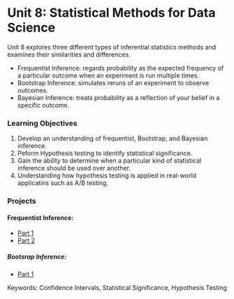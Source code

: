 # Unit 8: Statistical Methods for Data Science
 
 Unit 8 explores three different types of inferential statistics methods and examines their similarities and differences. 
 - Frequentist Inference: regards probability as the expected frequency of a particular outcome when an experiment is run multiple times.
 - Bootstrap Inference: simulates reruns of an experiment to observe outcomes.
 - Bayesian Inference: treats probability as a reflection of your belief in a specific outcome.
 ### Learning Objectives
 1. Develop an understanding of frequentist, Bootstrap, and Bayesian inference. 
 2. Peform Hypothesis testing to identify statistical significance.
 3. Gain the ability to determine when a particular kind of statistical inference should be used over another.
 4. Understanding how hypothesis testing is applied in real-world applicatins such as A/B testing.
 
 ### Projects
 #### Frequentist Inference:
 - [Part 1](https://github.com/pelusok/inferential_stats/blob/master/kp_inferential_stats.ipynb)
 - [Part 2](https://github.com/pelusok/inferential_stats/blob/master/kp_inferential_statistics_1b.ipynb)
 ##### Bootsrap Inference:
 - [Part 1](https://github.com/pelusok/inferential_stats/blob/master/kp_inferential_statistics_2-Q.ipynb)
 
 
 Keywords: Confidence Intervals, Statistical Significance, Hypothesis Testing

